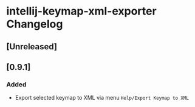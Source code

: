 # intellij-keymap-xml-exporter Changelog

## [Unreleased]

## [0.9.1]
### Added
- Export selected keymap to XML via menu `Help/Export Keymap to XML`


